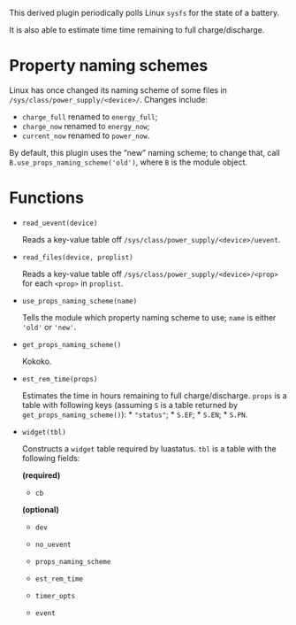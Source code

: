 This derived plugin periodically polls Linux `sysfs` for the state of a battery.

It is also able to estimate time time remaining to full charge/discharge.

Property naming schemes
===
Linux has once changed its naming scheme of some files in
`/sys/class/power_supply/<device>/`. Changes include:
  - `charge_full` renamed to `energy_full`;
  - `charge_now` renamed to `energy_now`;
  - `current_now` renamed to `power_now`.

By default, this plugin uses the “new” naming scheme; to change that, call
`B.use_props_naming_scheme('old')`, where `B` is the module object.

Functions
===
  - `read_uevent(device)`

      Reads a key-value table off `/sys/class/power_supply/<device>/uevent`.

  - `read_files(device, proplist)`

      Reads a key-value table off `/sys/class/power_supply/<device>/<prop>` for
      each `<prop>` in `proplist`.

  - `use_props_naming_scheme(name)`

      Tells the module which property naming scheme to use; `name` is either
      `'old'` or `'new'`.

  - `get_props_naming_scheme()`

      Kokoko.

  - `est_rem_time(props)`

      Estimates the time in hours remaining to full charge/discharge.
      `props` is a table with following keys (assuming `S` is a table returned
      by `get_props_naming_scheme()`):
        * `"status"`;
        * `S.EF`;
        * `S.EN`;
        * `S.PN`.

  - `widget(tbl)`

      Constructs a `widget` table required by luastatus. `tbl` is a table with
      the following fields:

      **(required)**

      * `cb`

      **(optional)**

      * `dev`

      * `no_uevent`

      * `props_naming_scheme`

      * `est_rem_time`

      * `timer_opts`

      * `event`
